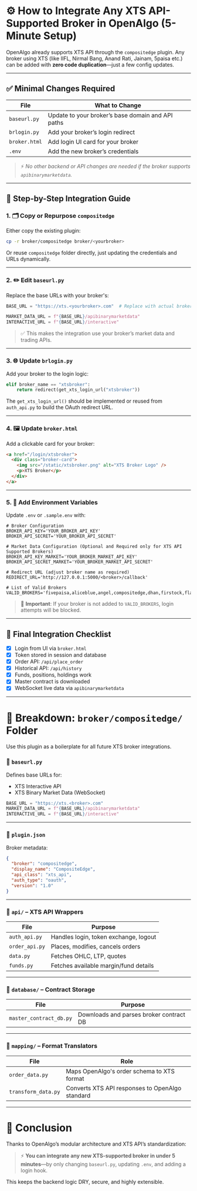 
# ⚙️ How to Integrate Any XTS API-Supported Broker in OpenAlgo (5-Minute Setup)

OpenAlgo already supports XTS API through the `compositedge` plugin. Any broker using XTS (like IIFL, Nirmal Bang, Anand Rati, Jainam, 5paisa etc.) can be added with **zero code duplication**—just a few config updates.

---

## ✅ Minimal Changes Required

| File            | What to Change                                      |
|-----------------|-----------------------------------------------------|
| `baseurl.py`    | Update to your broker’s base domain and API paths   |
| `brlogin.py`    | Add your broker’s login redirect                    |
| `broker.html`   | Add login UI card for your broker                   |
| `.env`          | Add the new broker’s credentials                    |

> ⚡️ *No other backend or API changes are needed if the broker supports `apibinarymarketdata`.*

---

## 🧩 Step-by-Step Integration Guide

### 1. 🗂 Copy or Repurpose `compositedge`

Either copy the existing plugin:

```bash
cp -r broker/compositedge broker/<yourbroker>
```

Or reuse `compositedge` folder directly, just updating the credentials and URLs dynamically.

---

### 2. ✏️ Edit `baseurl.py`

Replace the base URLs with your broker's:

```python
BASE_URL = "https://xts.<yourbroker>.com"  # Replace with actual broker domain

MARKET_DATA_URL = f"{BASE_URL}/apibinarymarketdata"
INTERACTIVE_URL = f"{BASE_URL}/interactive"
```

> ✅ This makes the integration use your broker’s market data and trading APIs.

---

### 3. 🌐 Update `brlogin.py`

Add your broker to the login logic:

```python
elif broker_name == "xtsbroker":
    return redirect(get_xts_login_url("xtsbroker"))
```

The `get_xts_login_url()` should be implemented or reused from `auth_api.py` to build the OAuth redirect URL.

---

### 4. 🖼️ Update `broker.html`

Add a clickable card for your broker:

```html
<a href="/login/xtsbroker">
  <div class="broker-card">
    <img src="/static/xtsbroker.png" alt="XTS Broker Logo" />
    <p>XTS Broker</p>
  </div>
</a>
```

---

### 5. 🔐 Add Environment Variables

Update `.env` or `.sample.env` with:

```env
# Broker Configuration
BROKER_API_KEY='YOUR_BROKER_API_KEY'
BROKER_API_SECRET='YOUR_BROKER_API_SECRET'

# Market Data Configuration (Optional and Required only for XTS API Supported Brokers)
BROKER_API_KEY_MARKET='YOUR_BROKER_MARKET_API_KEY'
BROKER_API_SECRET_MARKET='YOUR_BROKER_MARKET_API_SECRET'

# Redirect URL (adjust broker name as required)
REDIRECT_URL='http://127.0.0.1:5000/<broker>/callback'

# List of Valid Brokers
VALID_BROKERS='fivepaisa,aliceblue,angel,compositedge,dhan,firstock,flattrade,fyers,icici,kotak,paytm,shoonya,upstox,zebu,zerodha,xtsbroker'
```

> 🔐 **Important**: If your broker is not added to `VALID_BROKERS`, login attempts will be blocked.

---

## 🧪 Final Integration Checklist

- [x] Login from UI via `broker.html`
- [x] Token stored in session and database
- [x] Order API: `/api/place_order`
- [x] Historical API: `/api/history`
- [x] Funds, positions, holdings work
- [x] Master contract is downloaded
- [x] WebSocket live data via `apibinarymarketdata`

---

# 📁 Breakdown: `broker/compositedge/` Folder

Use this plugin as a boilerplate for all future XTS broker integrations.

### 🔹 `baseurl.py`
Defines base URLs for:
- XTS Interactive API
- XTS Binary Market Data (WebSocket)

```python
BASE_URL = "https://xts.<broker>.com"
MARKET_DATA_URL = f"{BASE_URL}/apibinarymarketdata"
INTERACTIVE_URL = f"{BASE_URL}/interactive"
```

---

### 🔹 `plugin.json`
Broker metadata:

```json
{
  "broker": "compositedge",
  "display_name": "CompositeEdge",
  "api_class": "xts_api",
  "auth_type": "oauth",
  "version": "1.0"
}
```

---

### 📁 `api/` – XTS API Wrappers

| File             | Purpose                                      |
|------------------|----------------------------------------------|
| `auth_api.py`    | Handles login, token exchange, logout        |
| `order_api.py`   | Places, modifies, cancels orders             |
| `data.py`        | Fetches OHLC, LTP, quotes                    |
| `funds.py`       | Fetches available margin/fund details        |

---

### 📁 `database/` – Contract Storage

| File                   | Purpose                                 |
|------------------------|-----------------------------------------|
| `master_contract_db.py`| Downloads and parses broker contract DB |

---

### 📁 `mapping/` – Format Translators

| File                | Role                                                  |
|---------------------|-------------------------------------------------------|
| `order_data.py`     | Maps OpenAlgo's order schema to XTS format            |
| `transform_data.py` | Converts XTS API responses to OpenAlgo standard       |

---

# 🚀 Conclusion

Thanks to OpenAlgo’s modular architecture and XTS API’s standardization:

> ⚡️ **You can integrate any new XTS-supported broker in under 5 minutes**—by only changing `baseurl.py`, updating `.env`, and adding a login hook.

This keeps the backend logic DRY, secure, and highly extensible.
